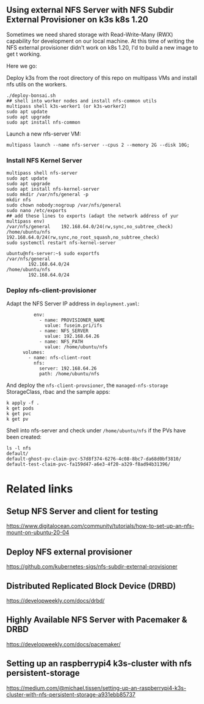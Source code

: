 ## Using external NFS Server with NFS Subdir External Provisioner on k3s k8s 1.20

Sometimes we need shared storage with Read-Write-Many (RWX) capability for development on our local machine. At this time of writing the NFS external provisioner didn't work on k8s 1.20, I'd to build a new image to get t working.

Here we go:

Deploy k3s from the root directory of this repo on multipass VMs and install nfs utils on the workers.

```
./deploy-bonsai.sh
## shell into worker nodes and install nfs-common utils
multipass shell k3s-worker1 (or k3s-worker2)
sudo apt update
sudo apt upgrade
sudo apt install nfs-common
```

Launch a new nfs-server VM:

```
multipass launch --name nfs-server --cpus 2 --memory 2G --disk 10G;
```

### Install NFS Kernel Server

```
multipass shell nfs-server
sudo apt update
sudo apt upgrade
sudo apt install nfs-kernel-server
sudo mkdir /var/nfs/general -p
mkdir nfs
sudo chown nobody:nogroup /var/nfs/general
sudo nano /etc/exports
## add these lines to exports (adapt the network address of yur multipass env)
/var/nfs/general    192.168.64.0/24(rw,sync,no_subtree_check)
/home/ubuntu/nfs    192.168.64.0/24(rw,sync,no_root_squash,no_subtree_check)
sudo systemctl restart nfs-kernel-server
```

```
ubuntu@nfs-server:~$ sudo exportfs
/var/nfs/general
		192.168.64.0/24
/home/ubuntu/nfs
		192.168.64.0/24
```

### Deploy nfs-client-provisioner

Adapt the NFS Server IP address in `deployment.yaml`:

```
          env:
            - name: PROVISIONER_NAME
              value: fuseim.pri/ifs
            - name: NFS_SERVER
              value: 192.168.64.26
            - name: NFS_PATH
              value: /home/ubuntu/nfs
      volumes:
        - name: nfs-client-root
          nfs:
            server: 192.168.64.26
            path: /home/ubuntu/nfs
```

And deploy the `nfs-client-provsioner`, the `managed-nfs-storage` StorageClass, rbac and the sample apps:

```
k apply -f .
k get pods
k get pvc
k get pv
```

Shell into nfs-server and check under `/home/ubuntu/nfs` if the PVs have been created:

```
ls -l nfs
default/
default-ghost-pv-claim-pvc-57d8f374-6276-4c08-8bc7-da68d0bf3810/
default-test-claim-pvc-fa159d47-a6e3-4f20-a329-f8ad94b31396/
```

# Related links

## Setup NFS Server and client for testing

https://www.digitalocean.com/community/tutorials/how-to-set-up-an-nfs-mount-on-ubuntu-20-04

## Deploy NFS external provisioner

https://github.com/kubernetes-sigs/nfs-subdir-external-provisioner

## Distributed Replicated Block Device (DRBD)

https://developweekly.com/docs/drbd/

## Highly Available NFS Server with Pacemaker & DRBD

https://developweekly.com/docs/pacemaker/

## Setting up an raspberrypi4 k3s-cluster with nfs persistent-storage

https://medium.com/@michael.tissen/setting-up-an-raspberrypi4-k3s-cluster-with-nfs-persistent-storage-a931ebb85737
